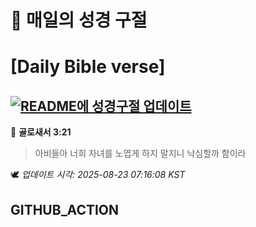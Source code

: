 # 🙏 매일의 성경 구절
# [Daily Bible verse]
## [![README에 성경구절 업데이트](https://github.com/DONGSUKA/first_test/actions/workflows/update-readme-bible.yml/badge.svg)](https://github.com/DONGSUKA/first_test/actions/workflows/update-readme-bible.yml)
<!-- START_BIBLE_VERSE -->
📖 **골로새서 3:21**
> 아비들아 너희 자녀를 노엽게 하지 말지니 낙심할까 함이라

🕊️ _업데이트 시각: 2025-08-23 07:16:08 KST_
  <!-- END_BIBLE_VERSE -->
## GITHUB_ACTION
